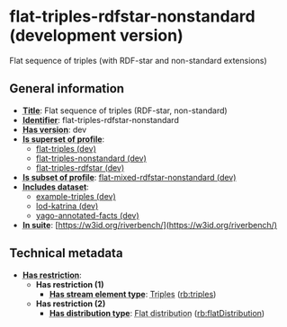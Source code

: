 # flat-triples-rdfstar-nonstandard (development version)

Flat sequence of triples (with RDF-star and non-standard extensions)

## General information

- **<abbr title="A name given to the resource.">Title</abbr>**: Flat sequence of triples (RDF-star, non-standard)
- **<abbr title="An unambiguous reference to the resource within a given context.">Identifier</abbr>**: flat-triples-rdfstar-nonstandard
- **<abbr title="Version tag of an artifact">Has version</abbr>**: dev
- **<abbr title="Indicates that this profile contains all datasets of the other profile">Is superset of profile</abbr>**: 
    - [flat-triples (dev)](https://w3id.org/riverbench/profiles/flat-triples/dev)
    - [flat-triples-nonstandard (dev)](https://w3id.org/riverbench/profiles/flat-triples-nonstandard/dev)
    - [flat-triples-rdfstar (dev)](https://w3id.org/riverbench/profiles/flat-triples-rdfstar/dev)
- **<abbr title="Indicates that this profile's datasets are all in the other profile">Is subset of profile</abbr>**: [flat-mixed-rdfstar-nonstandard (dev)](https://w3id.org/riverbench/profiles/flat-mixed-rdfstar-nonstandard/dev)
- **<abbr title="Indicates which datasets are included in the profile">Includes dataset</abbr>**: 
    - [example-triples (dev)](https://w3id.org/riverbench/datasets/example-triples/dev)
    - [lod-katrina (dev)](https://w3id.org/riverbench/datasets/lod-katrina/dev)
    - [yago-annotated-facts (dev)](https://w3id.org/riverbench/datasets/yago-annotated-facts/dev)
- **<abbr title="Indicates the benchmark suite to which a dataset or profile belongs">In suite</abbr>**: [https://w3id.org/riverbench/](https://w3id.org/riverbench/)

## Technical metadata

- **<abbr title="Has profile restriction. The restrictions are joined with the AND operator.">Has restriction</abbr>**: 
    - **Has restriction (1)**    
        - **<abbr title="Indicates the type of contents of each stream element">Has stream element type</abbr>**: <abbr title="Triple streams consist of elements, where each element is an RDF graph.">Triples</abbr> ([rb:triples](https://w3id.org/riverbench/schema/metadata#triples))
    - **Has restriction (2)**    
        - **<abbr title="Indicates the type of RiverBench dataset distribution">Has distribution type</abbr>**: <abbr title="The dataset is distributed as a single flat file.">Flat distribution</abbr> ([rb:flatDistribution](https://w3id.org/riverbench/schema/metadata#flatDistribution))

